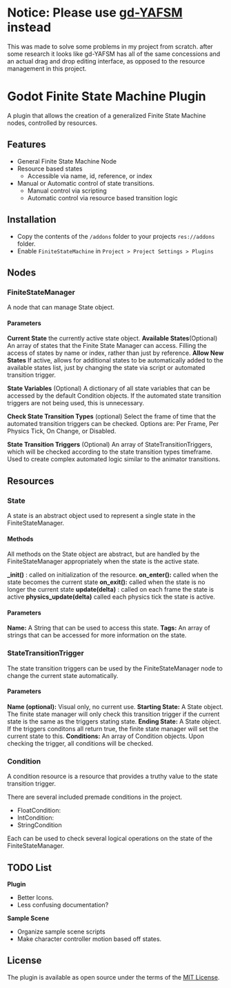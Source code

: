 # Notice: Please use [gd-YAFSM](https://github.com/imjp94/gd-YAFSM) instead
This was made to solve some problems in my project from scratch.
after some research it looks like gd-YAFSM has all of the same concessions and an actual drag and drop editing interface, as opposed to the resource management in this project.

# Godot Finite State Machine Plugin
A plugin that allows the creation of a generalized Finite State Machine nodes, controlled by resources. 

## Features
* General Finite State Machine Node
* Resource based states
	* Accessible via name, id, reference, or index
* Manual or Automatic control of state transitions.
	* Manual control via scripting
	* Automatic control via resource based transition logic

## Installation
* Copy the contents of the ``/addons`` folder to your projects ``res://addons`` folder.
* Enable ``FiniteStateMachine`` in ``Project > Project Settings > Plugins``


## Nodes
### FiniteStateManager
A node that can manage State object.
#### Parameters
**Current State** the currently active state object.
**Available States**(Optional) An array of states that the Finite State Manager can access. Filling the access of states by name or index, rather than just by reference.
**Allow New States** If active, allows for additional states to be automatically added to the available states list, just by changing the state via script or automated transition trigger.

**State Variables** (Optional) A dictionary of all state variables that can be accessed by the default Condition objects. If the automated state transition triggers are not being used, this is unnecessary.

**Check State Transition Types** (optional) Select the frame of time that the automated transition triggers can be checked.
Options are: Per Frame, Per Physics Tick, On Change, or Disabled.

**State Transition Triggers** (Optional)
An array of StateTransitionTriggers, which will be checked according to the state transition types timeframe. Used to create complex automated logic similar to the animator transitions.

## Resources
### State
A state is an abstract object used to represent a single state in the FiniteStateManager.

#### Methods
All methods on the State object are abstract, but are handled by the FiniteStateManager appropriately when the state is the active state.

**_init()** : called on initialization of the resource.
**on_enter():**  called when the state becomes the current state
**on_exit():**  called when the state is no longer the current state
**update(delta)** : called on each frame the state is active
**physics_update(delta)**  called each physics tick the state is active.

#### Parameters
**Name:** A String that can be used to access this state.
**Tags:** An array of strings that can be accessed for more information on the state.

### StateTransitionTrigger
The state transition triggers can be used by the FiniteStateManager node to change the current state automatically.

#### Parameters
**Name (optional):** Visual only, no current use.
**Starting State:** A State object. The finite state manager will only check this transition trigger if the current state is the same as the triggers stating state.
**Ending State:** A State object. If the triggers conditons all return true, the finite state manager will set the current state to this.
**Conditions:** An array of Condition objects. Upon checking the trigger, all conditions will be checked.

### Condition
A condition resource is a resource that provides a truthy value to the state transition trigger. 

There are several included premade conditions in the project.
* FloatCondition:
* IntCondition:
* StringCondition

Each can be used to check several logical operations on the state of the FiniteStateManager. 



## TODO List
**Plugin**
* Better Icons.
* Less confusing documentation?

**Sample Scene**
* Organize sample scene scripts
* Make character controller motion based off states.

## License
The plugin is available as open source under the terms of the  [MIT License](https://opensource.org/licenses/MIT).
